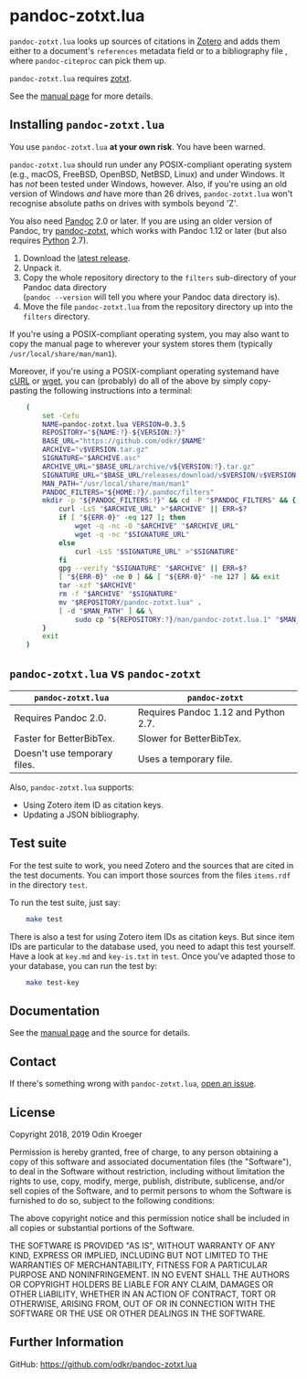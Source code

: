 pandoc-zotxt.lua
================

`pandoc-zotxt.lua` looks up sources of citations in 
[Zotero](https://www.zotero.org/) and adds them either to a
document's `references` metadata field or to a bibliography
file , where `pandoc-citeproc` can pick them up.

`pandoc-zotxt.lua` requires [zotxt](https://github.com/egh/zotxt/).

See the [manual page](man/pandoc-zotxt.lua.rst) for more details.


Installing `pandoc-zotxt.lua`
-----------------------------

You use `pandoc-zotxt.lua` **at your own risk**. You have been warned.

`pandoc-zotxt.lua` should run under any POSIX-compliant operating system 
(e.g., macOS, FreeBSD, OpenBSD, NetBSD, Linux) and under Windows. It has
*not* been tested under Windows, however. Also, if you're using an old
version of Windows *and* have more than 26 drives, `pandoc-zotxt.lua`
won't recognise absolute paths on drives with symbols beyond 'Z'.

You also need [Pandoc](https://www.pandoc.org/) 2.0 or later. If you are using
an older version of Pandoc, try [pandoc-zotxt](https://github.com/egh/zotxt),
which works with Pandoc 1.12 or later (but also requires 
[Python](https://www.python.org/) 2.7).

1. Download the 
   [latest release](https://github.com/odkr/pandoc-zotxt.lua/releases/latest).
2. Unpack it.
3. Copy the whole repository directory to the `filters` sub-directory
   of your Pandoc data directory    
   (`pandoc --version` will tell you where your Pandoc data directory is).
4. Move the file `pandoc-zotxt.lua` from the repository directory
   up into the `filters` directory.

If you're using a POSIX-compliant operating system, you may also want
to copy the manual page to wherever your system stores them
(typically `/usr/local/share/man/man1`).

Moreover, if you're using a POSIX-compliant operating systemand have 
[cURL](https://curl.haxx.se/) or [wget](https://www.gnu.org/software/wget/),
you can (probably) do all of the above by simply copy-pasting the
following instructions into a terminal:

```sh
    (
        set -Cefu
        NAME=pandoc-zotxt.lua VERSION=0.3.5
        REPOSITORY="${NAME:?}-${VERSION:?}"
        BASE_URL="https://github.com/odkr/$NAME"
        ARCHIVE="v$VERSION.tar.gz"
        SIGNATURE="$ARCHIVE.asc"
        ARCHIVE_URL="$BASE_URL/archive/v${VERSION:?}.tar.gz"
        SIGNATURE_URL="$BASE_URL/releases/download/v$VERSION/v$VERSION.tar.gz.asc"
        MAN_PATH="/usr/local/share/man/man1"
        PANDOC_FILTERS="${HOME:?}/.pandoc/filters"
        mkdir -p "${PANDOC_FILTERS:?}" && cd -P "$PANDOC_FILTERS" && {
            curl -LsS "$ARCHIVE_URL" >"$ARCHIVE" || ERR=$?
            if [ "${ERR-0}" -eq 127 ]; then
                wget -q -nc -O "$ARCHIVE" "$ARCHIVE_URL"
                wget -q -nc "$SIGNATURE_URL"
            else
                curl -LsS "$SIGNATURE_URL" >"$SIGNATURE"
            fi
            gpg --verify "$SIGNATURE" "$ARCHIVE" || ERR=$?
            [ "${ERR-0}" -ne 0 ] && [ "${ERR-0}" -ne 127 ] && exit
            tar -xzf "$ARCHIVE"
            rm -f "$ARCHIVE" "$SIGNATURE"
            mv "$REPOSITORY/pandoc-zotxt.lua" .
            [ -d "$MAN_PATH" ] && \
                sudo cp "${REPOSITORY:?}/man/pandoc-zotxt.lua.1" "$MAN_PATH"
        }
        exit
    )
```


`pandoc-zotxt.lua` vs `pandoc-zotxt`
------------------------------------

| `pandoc-zotxt.lua`            | `pandoc-zotxt`                       |
| ----------------------------- | ------------------------------------ |
| Requires Pandoc 2.0.          | Requires Pandoc 1.12 and Python 2.7. |
| Faster for BetterBibTex.      | Slower for BetterBibTex.             |
| Doesn't use temporary files.  | Uses a temporary file.               |


Also, `pandoc-zotxt.lua` supports:

* Using Zotero item ID as citation keys.
* Updating a JSON bibliography.


Test suite
----------

For the test suite to work, you need Zotero and the sources that are cited
in the test documents. You can import those sources from the files
`items.rdf` in the directory `test`.

To run the test suite, just say:

```sh
    make test
```

There is also a test for using Zotero item IDs as citation keys.
But since item IDs are particular to the database used, you
need to adapt this test yourself. Have a look at `key.md` and
`key-is.txt` in `test`. Once you've adapted those to your database,
you can run the test by:

```sh
    make test-key
```

Documentation
-------------

See the [manual page](man/pandoc-zotxt.lua.rst)
and the source for details.


Contact
-------

If there's something wrong with `pandoc-zotxt.lua`, 
[open an issue](https://github.com/odkr/pandoc-zotxt.lua/issues).


License
-------

Copyright 2018, 2019 Odin Kroeger

Permission is hereby granted, free of charge, to any person obtaining a copy
of this software and associated documentation files (the "Software"), to deal
in the Software without restriction, including without limitation the rights
to use, copy, modify, merge, publish, distribute, sublicense, and/or sell
copies of the Software, and to permit persons to whom the Software is
furnished to do so, subject to the following conditions:

The above copyright notice and this permission notice shall be included in
all copies or substantial portions of the Software.

THE SOFTWARE IS PROVIDED "AS IS", WITHOUT WARRANTY OF ANY KIND, EXPRESS OR
IMPLIED, INCLUDING BUT NOT LIMITED TO THE WARRANTIES OF MERCHANTABILITY,
FITNESS FOR A PARTICULAR PURPOSE AND NONINFRINGEMENT. IN NO EVENT SHALL THE
AUTHORS OR COPYRIGHT HOLDERS BE LIABLE FOR ANY CLAIM, DAMAGES OR OTHER
LIABILITY, WHETHER IN AN ACTION OF CONTRACT, TORT OR OTHERWISE, ARISING FROM,
OUT OF OR IN CONNECTION WITH THE SOFTWARE OR THE USE OR OTHER DEALINGS IN THE
SOFTWARE.


Further Information
-------------------

GitHub:
    <https://github.com/odkr/pandoc-zotxt.lua>